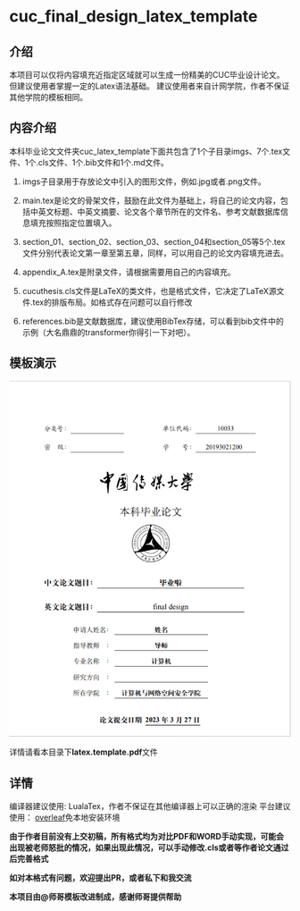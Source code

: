 # cuc_final_design_latex_template

## 介绍

本项目可以仅将内容填充近指定区域就可以生成一份精美的CUC毕业设计论文。
但建议使用者掌握一定的Latex语法基础。
建议使用者来自计网学院，作者不保证其他学院的模板相同。

 ## 内容介绍
 本科毕业论文文件夹cuc_latex_template下面共包含了1个子目录imgs、7个.tex文件、1个.cls文件、1个.bib文件和1个.md文件。

1. imgs子目录用于存放论文中引入的图形文件，例如.jpg或者.png文件。

2. main.tex是论文的骨架文件，鼓励在此文件为基础上，将自己的论文内容，包括中英文标题、中英文摘要、论文各个章节所在的文件名、参考文献数据库信息填充按照指定位置填入。
         
3. section_01、section_02、section_03、section_04和section_05等5个.tex文件分别代表论文第一章至第五章，同样，可以用自己的论文内容填充进去。
         
4. appendix_A.tex是附录文件，请根据需要用自己的内容填充。
 
5. cucuthesis.cls文件是LaTeX的类文件，也是格式文件，它决定了LaTeX源文件.tex的排版布局。如格式存在问题可以自行修改 

6. references.bib是文献数据库，建议使用BibTex存储，可以看到bib文件中的示例（大名鼎鼎的transformer你得引一下对吧）。


## 模板演示

![coverpage](imgs/coverpage.png )

详情请看本目录下**latex.template.pdf**文件

## 详情

编译器建议使用: LualaTex，作者不保证在其他编译器上可以正确的渲染
平台建议使用： [overleaf](https://www.overleaf.com/)免本地安装环境

**由于作者目前没有上交初稿，所有格式均为对比PDF和WORD手动实现，可能会出现被老师怒批的情况，如果出现此情况，可以手动修改.cls或者等作者论文通过后完善格式**

**如对本格式有问题，欢迎提出PR，或者私下和我交流**


**本项目由@师哥模板改进制成，感谢师哥提供帮助**


